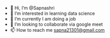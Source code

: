 - 👋 Hi, I’m @Sapnashri
- 👀 I’m interested in learning data science
- 🌱 I’m currently I am doing a job
- 💞️ I’m looking to collaborate via google meet
- 📫 How to reach me sapna21301@gmail.com

